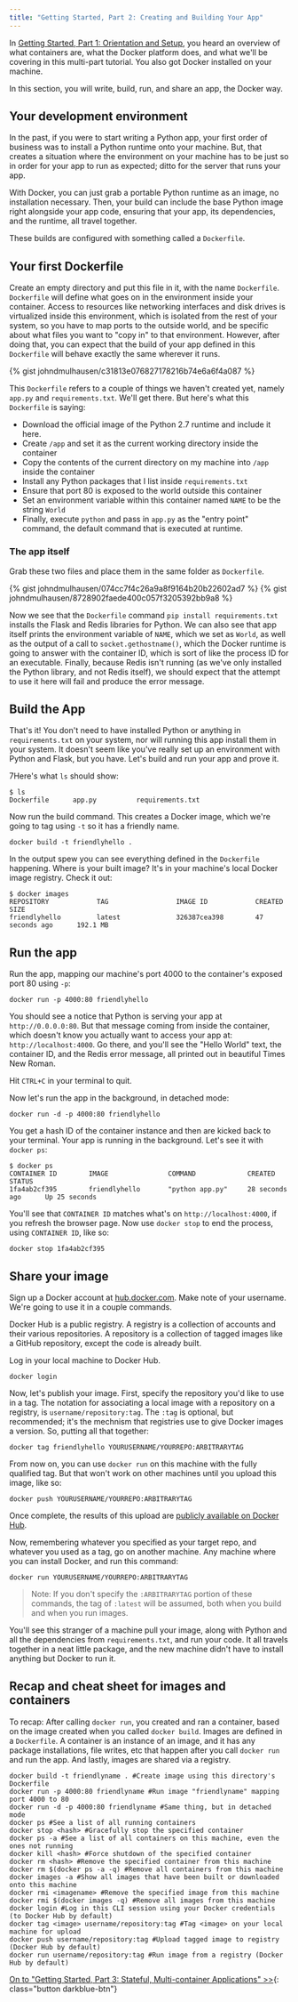```yaml
---
title: "Getting Started, Part 2: Creating and Building Your App"
---
```


In [Getting Started, Part 1: Orientation and Setup](index.md), you heard an
overview of what containers are, what the
Docker platform does, and what we'll be covering in this multi-part tutorial.
You also got Docker installed on your machine.

In this section, you will write, build, run, and share an app, the Docker way.

## Your development environment

In the past, if you were to start writing a Python app, your first
order of business was to install a Python runtime onto your machine. But,
that creates a situation where the environment on your machine has to be just
so in order for your app to run as expected; ditto for the server that runs
your app.

With Docker, you can just grab a portable Python runtime as an image, no
installation necessary. Then, your build can include the base Python image
right alongside your app code, ensuring that your app, its dependencies, and the
runtime, all travel together.

These builds are configured with something called a `Dockerfile`.

## Your first Dockerfile

Create an empty directory and put this file in it, with the name `Dockerfile`.
`Dockerfile` will define what goes on in the environment inside your
container. Access to resources like networking interfaces and disk drives is
virtualized inside this environment, which is isolated from the rest of your
system, so you have to map ports to the outside world, and
be specific about what files you want to "copy in" to that environment. However,
after doing that, you can expect that the build of your app defined in this
`Dockerfile` will behave exactly the same wherever it runs.

{% gist johndmulhausen/c31813e076827178216b74e6a6f4a087 %}

This `Dockerfile` refers to a couple of things we haven't created yet, namely
`app.py` and `requirements.txt`. We'll get there. But here's what this
`Dockerfile` is saying:

- Download the official image of the Python 2.7 runtime and include it here.
- Create `/app` and set it as the current working directory inside the container
- Copy the contents of the current directory on my machine into `/app` inside the container
- Install any Python packages that I list inside `requirements.txt`
- Ensure that port 80 is exposed to the world outside this container
- Set an environment variable within this container named `NAME` to be the string `World`
- Finally, execute `python` and pass in `app.py` as the "entry point" command,
  the default command that is executed at runtime.

### The app itself

Grab these two files and place them in the same folder as `Dockerfile`.

{% gist johndmulhausen/074cc7f4c26a9a8f9164b20b22602ad7 %}
{% gist johndmulhausen/8728902faede400c057f3205392bb9a8 %}

Now we see that the `Dockerfile` command `pip install requirements.txt` installs
the Flask and Redis libraries for Python. We can also see that app itself
prints the environment variable of `NAME`, which we set as `World`, as well as
the output of a call to `socket.gethostname()`, which the Docker runtime is
going to answer with the container ID, which is sort of like the process ID for
an executable. Finally, because Redis isn't running
(as we've only installed the Python library, and not Redis itself), we should
expect that the attempt to use it here will fail and produce the error message.

## Build the App

That's it! You don't need to have installed Python or anything in
`requirements.txt` on your system, nor will running this app install them in
your system. It doesn't seem like you've really set up an environment with
Python and Flask, but you have. Let's build and run your app and prove it.

7Here's what `ls` should show:

```shell
$ ls
Dockerfile		app.py			requirements.txt
```

Now run the build command. This creates a Docker image, which we're going to
tag using `-t` so it has a friendly name.

```shell
docker build -t friendlyhello .
```

In the output spew you can see everything defined in the `Dockerfile` happening.
Where is your built image? It's in your machine's local Docker image registry.
Check it out:

```shell
$ docker images
REPOSITORY            TAG                 IMAGE ID            CREATED             SIZE
friendlyhello         latest              326387cea398        47 seconds ago      192.1 MB
```

## Run the app

Run the app, mapping our machine's port 4000 to the container's exposed port 80
using `-p`:

```shell
docker run -p 4000:80 friendlyhello
```

You should see a notice that Python is serving your app at `http://0.0.0.0:80`.
But that message coming from inside the container, which doesn't know you
actually want to access your app at: `http://localhost:4000`. Go there, and
you'll see the "Hello World" text, the container ID, and the Redis error
message, all printed out in beautiful Times New Roman.

Hit `CTRL+C` in your terminal to quit.

Now let's run the app in the background, in detached mode:

```shell
docker run -d -p 4000:80 friendlyhello
```

You get a hash ID of the container instance and then are kicked back to your
terminal. Your app is running in the background. Let's see it with `docker ps`:

```shell
$ docker ps
CONTAINER ID        IMAGE               COMMAND             CREATED             STATUS
1fa4ab2cf395        friendlyhello       "python app.py"     28 seconds ago      Up 25 seconds
```

You'll see that `CONTAINER ID` matches what's on `http://localhost:4000`, if you
refresh the browser page. Now use `docker stop` to end the process, using
`CONTAINER ID`, like so:

```shell
docker stop 1fa4ab2cf395
```

## Share your image

Sign up a Docker account at [hub.docker.com](https://hub.docker.com/).
Make note of your username. We're going to use it in a couple commands.

Docker Hub is a public registry. A registry is a collection of accounts and
their various repositories. A repository is a collection of tagged images like a
GitHub repository, except the code is already built.

Log in your local machine to Docker Hub.

```shell
docker login
```

Now, let's publish your image. First, specify the repository you'd like to use
in a tag. The notation for associating a local image with a repository on a
registry, is `username/repository:tag`. The `:tag` is optional, but recommended;
it's the mechnism that registries use to give Docker images a version. So,
putting all that together:

```shell
docker tag friendlyhello YOURUSERNAME/YOURREPO:ARBITRARYTAG
```

From now on, you can use `docker run` on this machine with the fully qualified
tag. But that won't work on other machines until you upload this image, like so:

```shell
docker push YOURUSERNAME/YOURREPO:ARBITRARYTAG
```

Once complete, the results of this upload are [publicly available
on Docker Hub](https://hub.docker.com/).

Now, remembering whatever you specified as your target repo, and whatever you
used as a tag, go on another machine. Any machine where you can install Docker,
and run this command:

```shell
docker run YOURUSERNAME/YOURREPO:ARBITRARYTAG
```

> Note: If you don't specify the `:ARBITRARYTAG` portion of these commands,
  the tag of `:latest` will be assumed, both when you build and when you run
  images.

You'll see this stranger of a machine pull your image, along with Python and all
the dependencies from `requirements.txt`, and run your code. It all travels
together in a neat little package, and the new machine didn't have to install
anything but Docker to run it.

## Recap and cheat sheet for images and containers

To recap: After calling `docker run`, you created and ran a container, based on
the image created when you called `docker build`. Images are defined in a
`Dockerfile`. A container is an instance of an image, and it has any package
installations, file writes, etc that happen after you call `docker run` and run
the app. And lastly, images are shared via a registry.

```shell
docker build -t friendlyname . #Create image using this directory's Dockerfile
docker run -p 4000:80 friendlyname #Run image "friendlyname" mapping port 4000 to 80
docker run -d -p 4000:80 friendlyname #Same thing, but in detached mode
docker ps #See a list of all running containers
docker stop <hash> #Gracefully stop the specified container
docker ps -a #See a list of all containers on this machine, even the ones not running
docker kill <hash> #Force shutdown of the specified container
docker rm <hash> #Remove the specified container from this machine
docker rm $(docker ps -a -q) #Remove all containers from this machine
docker images -a #Show all images that have been built or downloaded onto this machine
docker rmi <imagename> #Remove the specified image from this machine
docker rmi $(docker images -q) #Remove all images from this machine
docker login #Log in this CLI session using your Docker credentials (to Docker Hub by default)
docker tag <image> username/repository:tag #Tag <image> on your local machine for upload
docker push username/repository:tag #Upload tagged image to registry (Docker Hub by default)
docker run username/repository:tag #Run image from a registry (Docker Hub by default)
```

[On to "Getting Started, Part 3: Stateful, Multi-container Applications" >>](part3.md){: class="button darkblue-btn"}
